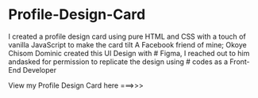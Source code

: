 # Profile-Design-Card
I created a profile design card using pure HTML and CSS with a touch of vanilla JavaScript to make the card tilt
A Facebook friend of mine; Okoye Chisom Dominic created this UI Design with # Figma, I reached out to him andasked for permission to replicate the design using # codes as a Front-End Developer

View my Profile Design Card here ===>>> 
